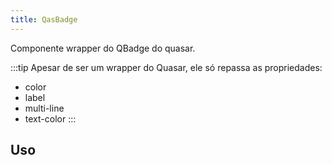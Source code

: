 ```yaml
---
title: QasBadge
---
```


Componente wrapper do QBadge do quasar.

<doc-api file="badge/QasBadge" name="QasBadge" />

:::tip
Apesar de ser um wrapper do Quasar, ele só repassa as propriedades:
- color
- label
- multi-line
- text-color
:::

## Uso

<doc-example file="QasBadge/Basic" title="Básico" />
